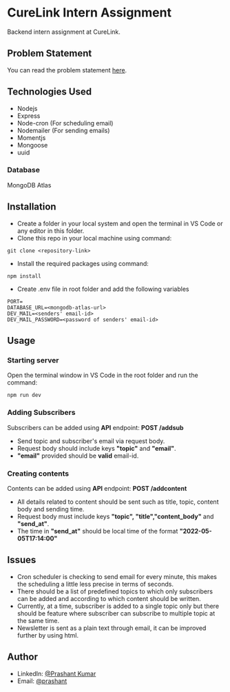 # CureLink Intern Assignment

Backend intern assignment at CureLink.

## Problem Statement
You can read the problem statement [here](https://docs.google.com/document/d/1auHTTKSA34s_fOEbeWXh7B45acBSyZl5Ig4Fu0h00yU/edit?usp=sharing).

## Technologies Used
* Nodejs
* Express
* Node-cron (For scheduling email)
* Nodemailer (For sending emails)
* Momentjs
* Mongoose
* uuid

### Database
MongoDB Atlas

## Installation
* Create a folder in your local system and open the terminal in VS Code or any editor in this folder.
* Clone this repo in your local machine using command:
``` 
git clone <repository-link>
```
* Install the required packages using command:

```
npm install
```
* Create .env file in root folder and add the following variables

```
PORT=
DATABASE_URL=<mongodb-atlas-url>
DEV_MAIL=<senders' email-id>
DEV_MAIL_PASSWORD=<password of senders' email-id>
```

## Usage
### Starting server
Open the terminal window in VS Code in the root folder and run the command:

```
npm run dev
```
### Adding Subscribers
Subscribers can be added using **API** endpoint: **POST /addsub**
* Send topic and subscriber's email via request body.
* Request body should include keys **"topic"** and **"email"**.
* **"email"** provided should be **valid** email-id.
### Creating contents
Contents can be added using **API** endpoint: **POST /addcontent**
* All details related to content should be sent such as title, topic, content body and sending time.
* Request body must include keys **"topic", "title","content_body"** and **"send_at"**.
* The time in **"send_at"** should be local time of the format **"2022-05-05T17:14:00"**



## Issues

* Cron scheduler is checking to send email for every minute, this makes the scheduling a little less precise in terms of seconds.
* There should be a list of predefined topics to which only subscribers can be added and according to which content should be written.
* Currently, at a time, subscriber is added to a single topic only but there should be feature where subscriber can subscribe to multiple topic at the same time.
* Newsletter is sent as a plain text through email, it can be improved further by using html.

## Author
* LinkedIn: [@Prashant Kumar](https://www.linkedin.com/in/prashant-kumar-7aa9a4203/)
* Email: [@prashant](mailto:prashantrkt2002@gmail.com)

